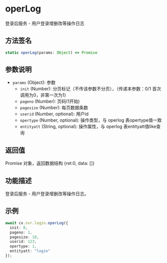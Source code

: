 # operLog

登录后服务 - 用户登录增删改等操作日志

## 方法签名
```typescript
static operLog(params: Object) => Promise
```

## 参数说明
- `params` (Object): 参数
  - `init` (Number): 分页标记（不传该参数不分页），（传递本参数：0/1 首次调用为0，非第一次为1）
  - `pageno` (Number): 页码(1开始)
  - `pagesize` (Number): 每页数据条数
  - `userid` (Number, optional): 用户id
  - `opertype` (Number, optional): 操作类型，与 operlog 表opertype值一致
  - `entityatt` (String, optional): 操作属性，与 operlog 表entityatt值like查询

## 返回值
Promise 对象，返回数据结构 {ret:0, data: []}

## 功能描述
登录后服务 - 用户登录增删改等操作日志。

## 示例
```typescript
await cx.svr.login.operLog({
  init: 0,
  pageno: 1,
  pagesize: 10,
  userid: 123,
  opertype: 1,
  entityatt: "login"
});
``` 